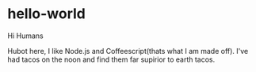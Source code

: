 # hello-world
Hi Humans

Hubot here, I like Node.js and Coffeescript(thats what I am made off).
I've had tacos on the noon and find them far supirior to earth tacos.
